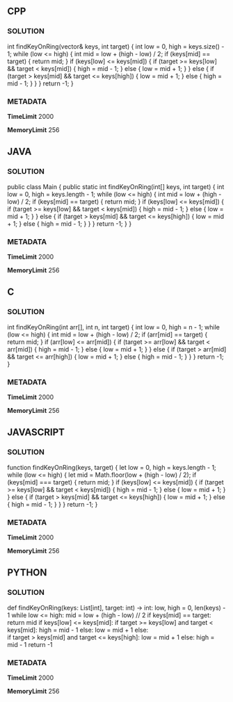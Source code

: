 ## CPP

### SOLUTION

int findKeyOnRing(vector<int>& keys, int target) {
    int low = 0, high = keys.size() - 1;
    while (low <= high) {
        int mid = low + (high - low) / 2;
        if (keys[mid] == target) {
            return mid;
        }
        if (keys[low] <= keys[mid]) {
            if (target >= keys[low] && target < keys[mid]) {
                high = mid - 1;
            } else {
                low = mid + 1;
            }
        }
        else {
            if (target > keys[mid] && target <= keys[high]) {
                low = mid + 1; 
            } else {
                high = mid - 1;
            }
        }
    }
    return -1; 
}


### METADATA

**TimeLimit**
2000

**MemoryLimit**
256

## JAVA

### SOLUTION

public class Main {
    public static int findKeyOnRing(int[] keys, int target) {
        int low = 0, high = keys.length - 1;
        while (low <= high) {
            int mid = low + (high - low) / 2;
            if (keys[mid] == target) {
                return mid;
            }
            if (keys[low] <= keys[mid]) { 
                if (target >= keys[low] && target < keys[mid]) {
                    high = mid - 1;
                } else {
                    low = mid + 1;
                }
            } else { 
                if (target > keys[mid] && target <= keys[high]) {
                    low = mid + 1;
                } else {
                    high = mid - 1;
                }
            }
        }
        return -1;
    }
}


### METADATA

**TimeLimit**
2000

**MemoryLimit**
256

## C

### SOLUTION

int findKeyOnRing(int arr[], int n, int target) {
    int low = 0, high = n - 1;
    while (low <= high) {
        int mid = low + (high - low) / 2;
        if (arr[mid] == target) {
            return mid;
        }
        if (arr[low] <= arr[mid]) { 
            if (target >= arr[low] && target < arr[mid]) {
                high = mid - 1;
            } else {
                low = mid + 1;
            }
        } else { 
            if (target > arr[mid] && target <= arr[high]) {
                low = mid + 1;
            } else {
                high = mid - 1;
            }
        }
    }
    return -1; 
}

### METADATA

**TimeLimit**
2000

**MemoryLimit**
256

## JAVASCRIPT

### SOLUTION

function findKeyOnRing(keys, target) {
    let low = 0, high = keys.length - 1;
    while (low <= high) {
        let mid = Math.floor(low + (high - low) / 2);
        if (keys[mid] === target) {
            return mid;
        }
        if (keys[low] <= keys[mid]) { 
            if (target >= keys[low] && target < keys[mid]) {
                high = mid - 1;
            } else {
                low = mid + 1;
            }
        } else { 
            if (target > keys[mid] && target <= keys[high]) {
                low = mid + 1;
            } else {
                high = mid - 1;
            }
        }
    }
    return -1; 
}


### METADATA

**TimeLimit**
2000

**MemoryLimit**
256

## PYTHON

### SOLUTION



def findKeyOnRing(keys: List[int], target: int) -> int:
    low, high = 0, len(keys) - 1
    while low <= high:
        mid = low + (high - low) // 2
        if keys[mid] == target:
            return mid
        if keys[low] <= keys[mid]: 
            if target >= keys[low] and target < keys[mid]:
                high = mid - 1
            else:
                low = mid + 1
        else:  
            if target > keys[mid] and target <= keys[high]:
                low = mid + 1
            else:
                high = mid - 1
    return -1 

### METADATA

**TimeLimit**
2000

**MemoryLimit**
256
